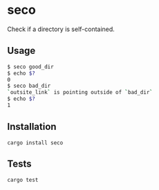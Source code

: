 # seco

Check if a directory is self-contained.

## Usage

```bash
$ seco good_dir
$ echo $?
0
$ seco bad_dir
`outsite_link` is pointing outside of `bad_dir`
$ echo $?
1
```

## Installation

`cargo install seco`

## Tests

`cargo test`
